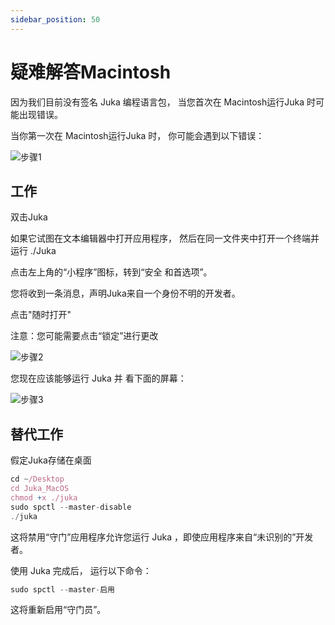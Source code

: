 ```yaml
---
sidebar_position: 50
---
```


# 疑难解答Macintosh

因为我们目前没有签名 Juka 编程语言包， 当您首次在 Macintosh运行Juka 时可能出现错误。

当你第一次在 Macintosh运行Juka 时， 你可能会遇到以下错误：

![步骤1](/img/macintosh/cannotbeopened.png)

## 工作

双击Juka

如果它试图在文本编辑器中打开应用程序， 然后在同一文件夹中打开一个终端并运行 ./Juka

点击左上角的“小程序”图标，转到“安全 和首选项”。

您将收到一条消息，声明Juka来自一个身份不明的开发者。

点击"随时打开"

注意：您可能需要点击“锁定”进行更改

![步骤2](/img/macintosh/openanyway.png)

您现在应该能够运行 Juka 并 看下面的屏幕：

![步骤3](/img/macintosh/final.png)

## 替代工作

假定Juka存储在桌面

```jsx
cd ~/Desktop
cd Juka_MacOS
chmod +x ./juka
sudo spctl --master-disable
./juka
```

这将禁用“守门”应用程序允许您运行 Juka ，即使应用程序来自“未识别的”开发者。

使用 Juka 完成后， 运行以下命令：

```jsx
sudo spctl --master-启用
```

这将重新启用“守门员”。
